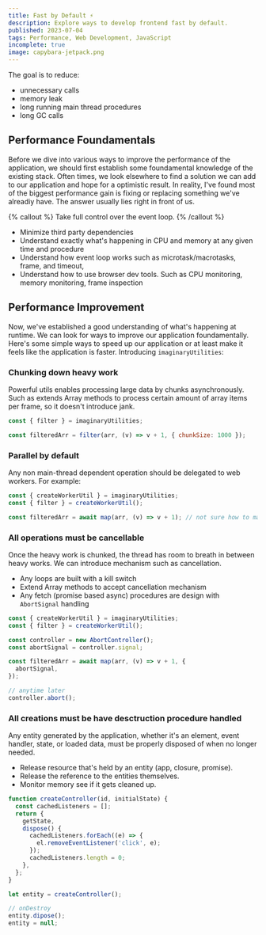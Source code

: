 ```yaml
---
title: Fast by Default ⚡️
description: Explore ways to develop frontend fast by default.
published: 2023-07-04
tags: Performance, Web Development, JavaScript
incomplete: true
image: capybara-jetpack.png
---
```


The goal is to reduce:

- unnecessary calls
- memory leak
- long running main thread procedures
- long GC calls

## Performance Foundamentals

Before we dive into various ways to improve the performance of the application, we should first establish some foundamental knowledge of the existing stack. Often times, we look elsewhere to find a solution we can add to our application and hope for a optimistic result. In reality, I've found most of the biggest performance gain is fixing or replacing something we've alreadiy have. The answer usually lies right in front of us.

{% callout %}
Take full control over the event loop.
{% /callout %}

- Minimize third party dependencies
- Understand exactly what's happening in CPU and memory at any given time and procedure
- Understand how event loop works such as microtask/macrotasks, frame, and timeout,
- Understand how to use browser dev tools. Such as CPU monitoring, memory monitoring, frame inspection

## Performance Improvement

Now, we've established a good understanding of what's happening at runtime. We can look for ways to improve our application foundamentally. Here's some simple ways to speed up our application or at least make it feels like the application is faster. Introducing `imaginaryUtilities`:

### Chunking down heavy work

Powerful utils enables processing large data by chunks asynchronously. Such as extends Array methods to process certain amount of array items per frame, so it doesn't introduce jank.

```javascript
const { filter } = imaginaryUtilities;

const filteredArr = filter(arr, (v) => v + 1, { chunkSize: 1000 });
```

### Parallel by default

Any non main-thread dependent operation should be delegated to web workers. For example:

```javascript
const { createWorkerUtil } = imaginaryUtilities;
const { filter } = createWorkerUtil();

const filteredArr = await map(arr, (v) => v + 1); // not sure how to make this happen with worker ? Maybe some kind of eval ?
```

### All operations must be cancellable

Once the heavy work is chunked, the thread has room to breath in between heavy works. We can introduce mechanism such as cancellation.

- Any loops are built with a kill switch
- Extend Array methods to accept cancellation mechanism
- Any fetch (promise based async) procedures are design with `AbortSignal` handling

```javascript
const { createWorkerUtil } = imaginaryUtilities;
const { filter } = createWorkerUtil();

const controller = new AbortController();
const abortSignal = controller.signal;

const filteredArr = await map(arr, (v) => v + 1, {
  abortSignal,
});

// anytime later
controller.abort();
```

### All creations must be have desctruction procedure handled

Any entity generated by the application, whether it's an element, event handler, state, or loaded data, must be properly disposed of when no longer needed.

- Release resource that's held by an entity (app, closure, promise).
- Release the reference to the entities themselves.
- Monitor memory see if it gets cleaned up.

```javascript
function createController(id, initialState) {
  const cachedListeners = [];
  return {
    getState,
    dispose() {
      cachedListeners.forEach((e) => {
        el.removeEventListener('click', e);
      });
      cachedListeners.length = 0;
    },
  };
}

let entity = createController();

// onDestroy
entity.dipose();
entity = null;
```

